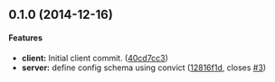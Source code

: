 <a name="0.1.0"></a>
## 0.1.0 (2014-12-16)


#### Features

* **client:** Initial client commit. ([40cd7cc3](http://github.com/mozilla/chronicle/commit/40cd7cc38a026cb80ef46561ed7309912e7542e3))
* **server:** define config schema using convict ([12816f1d](http://github.com/mozilla/chronicle/commit/12816f1d39f77f82e93be4ae79904785ef6e7fe8), closes [#3](http://github.com/mozilla/chronicle/issues/3))




